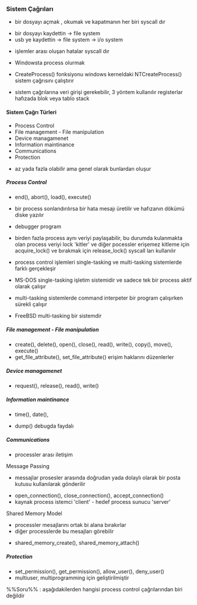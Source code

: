 ### Sistem Çağrıları

- bir dosyayı açmak , okumak ve kapatmanın her biri syscall dır

* bir dosyayı kaydettin -> file system
* usb ye kaydettin -> file system -> i/o system

- işlemler arası oluşan hatalar syscall dır

- Windowsta process olurmak 
- CreateProcess() fonksiyonu windows kerneldaki NTCreateProcess() sistem çağrısını çalıştırır 

- sistem çağrılarına veri girişi gerekebilir, 3 yöntem kullanılır
    registerlar
    hafızada blok veya tablo
    stack

#### Sistem Çağrı Türleri

- Process Control
- File management - File manipulation
- Device managamenet
- Information maintinance
- Communications
- Protection

* az yada fazla olabilir ama genel olarak bunlardan oluşur

##### Process Control

* end(), abort(), load(), execute()

* bir process sonlandırılırsa bir hata mesajı üretilir ve hafızanın dökümü diske yazılır 
- debugger program

* birden fazla process aynı veriyi paylaşabilir, bu durumda kulanmakta olan process veriyi lock 'kitler' ve diğer pocessler erişemez kitleme için acquire_lock() ve bırakmak için release_lock() syscall ları kullanılır

- process control işlemleri single-tasking ve multi-tasking sistemlerde farklı gerçekleşir
- MS-DOS single-tasking işletim sistemidir ve sadece tek bir process aktif olarak çalışır
- multi-tasking sistemlerde command interpeter bir program çalışırken sürekli çalışır

- FreeBSD multi-tasking bir sistemdir

##### File management - File manipulation

* create(), delete(), open(), close(), read(), write(), copy(), move(), execute()
* get_file_attribute(), set_file_attribute()    erişim haklarını düzenlerler

##### Device managamenet

* request(), release(), read(), write()

##### Information maintinance

* time(), date(), 
- dump() debugda faydalı

##### Communications

* processler arası iletişim

Message Passing
* messajlar prosesler arasında doğrudan yada dolaylı olarak bir posta kutusu kullanılarak gönderilir
- open_connection(), close_connection(), accept_connection()
- kaynak process istemci 'client' - hedef process sunucu 'server'

Shared Memory Model
* processler mesajlarını ortak bi alana bırakırlar
* diğer processlerde bu mesajları görebilir
- shared_memory_create(), shared_memory_attach()

##### Protection

* set_permission(), get_permission(), allow_user(), deny_user()
* multiuser, multiprogramming için geliştirilmiştir

%%Soru%% : aşağıdakilerden hangisi process control çağrılarından biri değildir 
